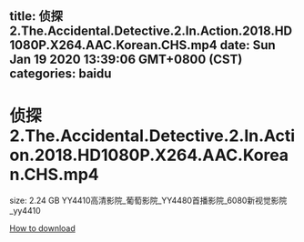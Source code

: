 
title: 侦探2.The.Accidental.Detective.2.In.Action.2018.HD1080P.X264.AAC.Korean.CHS.mp4
date: Sun Jan 19 2020 13:39:06 GMT+0800 (CST)    
categories: baidu
---

# 侦探2.The.Accidental.Detective.2.In.Action.2018.HD1080P.X264.AAC.Korean.CHS.mp4
size: 2.24 GB
 YY4410高清影院_葡萄影院_YY4480首播影院_6080新视觉影院_yy4410
 

[How to download](https://bpcam.bemobtrk.com/go/2ceec3aa-1ca2-46d6-b9ff-aaa5c184517c?jno=895)